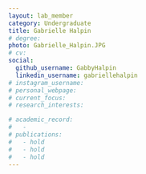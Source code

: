 ```yaml
---
layout: lab_member
category: Undergraduate
title: Gabrielle Halpin
# degree: 
photo: Gabrielle_Halpin.JPG
# cv: 
social:
  github_username: GabbyHalpin
  linkedin_username: gabriellehalpin
# instagram_username:
# personal_webpage: 
# current_focus:
# research_interests:

# academic_record:
#   -
# publications:
#   - hold
#   - hold
#   - hold
---
```



